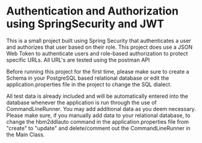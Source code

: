 # Authentication and Authorization using SpringSecurity and JWT

This is a small project built using Spring Security that authenticates a user and authorizes that user based on their role. This project does use a JSON Web Token to authenticate users and role-based authorization to protect specific URLs. All URL's are tested using the postman API

Before running this project for the first time, please make sure to create a Schema in your PostgreSQL based relational database or edit the application.properties file in the project to change the SQL dialect. 

All test data is already included and will be automatically entered into the database whenever the application is run through the use of CommandLineRunner.  You may add additional data as you deem necessary. Please make sure, if you manually add data to your relational database, to change the hbm2ddlauto command in the application.properties file from "create" to "update" and delete/comment out the CommandLineRunner in the Main Class.  
